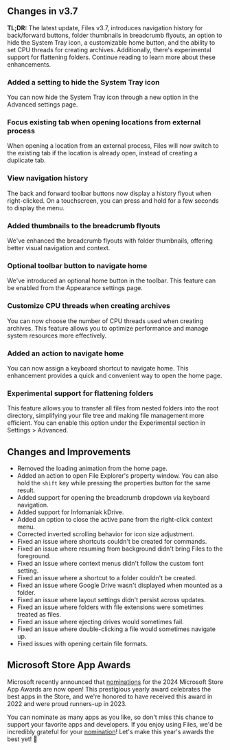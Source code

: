 ## Changes in v3.7

**TL;DR:** The latest update, Files v3.7, introduces navigation history for back/forward buttons, folder thumbnails in breadcrumb flyouts, an option to hide the System Tray icon, a customizable home button, and the ability to set CPU threads for creating archives. Additionally, there's experimental support for flattening folders. Continue reading to learn more about these enhancements.

### Added a setting to hide the System Tray icon

You can now hide the System Tray icon through a new option in the Advanced settings page.

### Focus existing tab when opening locations from external process

When opening a location from an external process, Files will now switch to the existing tab if the location is already open, instead of creating a duplicate tab.

### View navigation history 

The back and forward toolbar buttons now display a history flyout when right-clicked. On a touchscreen, you can press and hold for a few seconds to display the menu.

### Added thumbnails to the breadcrumb flyouts

We've enhanced the breadcrumb flyouts with folder thumbnails, offering better visual navigation and context.

### Optional toolbar button to navigate home

We've introduced an optional home button in the toolbar. This feature can be enabled from the Appearance settings page.

### Customize CPU threads when creating archives

You can now choose the number of CPU threads used when creating archives. This feature allows you to optimize performance and manage system resources more effectively.

### Added an action to navigate home

You can now assign a keyboard shortcut to navigate home. This enhancement provides a quick and convenient way to open the home page.

### Experimental support for flattening folders

This feature allows you to transfer all files from nested folders into the root directory, simplifying your file tree and making file management more efficient. You can enable this option under the Experimental section in Settings > Advanced.

## Changes and Improvements

- Removed the loading animation from the home page.
- Added an action to open File Explorer's property window. You can also hold the `shift` key while pressing the properties button for the same result.
- Added support for opening the breadcrumb dropdown via keyboard navigation.
- Added support for Infomaniak kDrive.
- Added an option to close the active pane from the right-click context menu.
- Corrected inverted scrolling behavior for icon size adjustment.
- Fixed an issue where shortcuts couldn't be created for commands.
- Fixed an issue where resuming from background didn't bring Files to the foreground.
- Fixed an issue where context menus didn't follow the custom font setting.
- Fixed an issue where a shortcut to a folder couldn't be created.
- Fixed an issue where Google Drive wasn't displayed when mounted as a folder.
- Fixed an issue where layout settings didn't persist across updates.
- Fixed an issue where folders with file extensions were sometimes treated as files.
- Fixed an issue where ejecting drives would sometimes fail.
- Fixed an issue where double-clicking a file would sometimes navigate up.
- Fixed issues with opening certain file formats.

## Microsoft Store App Awards

Microsoft recently announced that [nominations](https://forms.office.com/Pages/ResponsePage.aspx?id=v4j5cvGGr0GRqy180BHbR_lzdMcHC_tMqWeRwoTd7TRUMlZZWk5ZUk1JU0Q4RU03S1BKU0xHRExNVi4u) for the 2024 Microsoft Store App Awards are now open! This prestigious yearly award celebrates the best apps in the Store, and we're honored to have received this award in 2022 and were proud runners-up in 2023.

You can nominate as many apps as you like, so don't miss this chance to support your favorite apps and developers. If you enjoy using Files, we'd be incredibly grateful for your [nomination](https://forms.office.com/Pages/ResponsePage.aspx?id=v4j5cvGGr0GRqy180BHbR_lzdMcHC_tMqWeRwoTd7TRUMlZZWk5ZUk1JU0Q4RU03S1BKU0xHRExNVi4u)! Let's make this year's awards the best yet! 🌟
